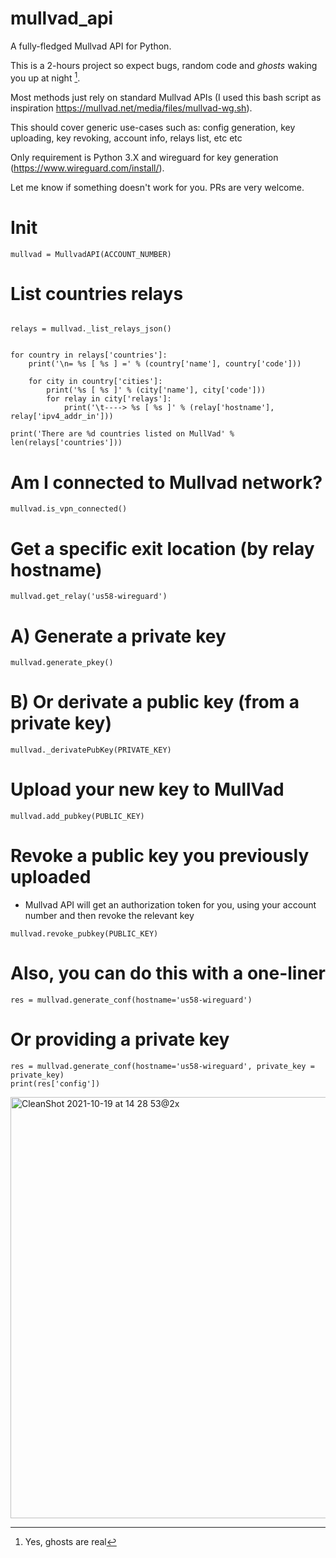 # mullvad_api
A fully-fledged Mullvad API for Python.

This is a 2-hours project so expect bugs, random code and *ghosts* waking you up at night [^1].

Most methods just rely on standard Mullvad APIs (I used this bash script as inspiration https://mullvad.net/media/files/mullvad-wg.sh).


This should cover generic use-cases such as: config generation, key uploading, key revoking, account info, relays list, etc etc

Only requirement is Python 3.X and wireguard for key generation (https://www.wireguard.com/install/).


Let me know if something doesn't work for you. 
PRs are very welcome.

# Init
```mullvad = MullvadAPI(ACCOUNT_NUMBER)```

# List countries relays
```

relays = mullvad._list_relays_json()


for country in relays['countries']:
    print('\n= %s [ %s ] =' % (country['name'], country['code']))

    for city in country['cities']:
        print('%s [ %s ]' % (city['name'], city['code']))
        for relay in city['relays']:
            print('\t----> %s [ %s ]' % (relay['hostname'], relay['ipv4_addr_in']))

print('There are %d countries listed on MullVad' % len(relays['countries']))

```

# Am I connected to Mullvad network?
```mullvad.is_vpn_connected()```

# Get a specific exit location (by relay hostname)
```mullvad.get_relay('us58-wireguard')```

# A) Generate a private key
```mullvad.generate_pkey()```

# B) Or derivate a public key (from a private key)
```mullvad._derivatePubKey(PRIVATE_KEY)```

# Upload your new key to MullVad
```mullvad.add_pubkey(PUBLIC_KEY)```

# Revoke a public key you previously uploaded
- Mullvad API will get an authorization token for you, using your account number and then revoke the relevant key
```
mullvad.revoke_pubkey(PUBLIC_KEY)
```

# Also, you can do this with a one-liner
```res = mullvad.generate_conf(hostname='us58-wireguard')```

# Or providing a private key 
```
res = mullvad.generate_conf(hostname='us58-wireguard', private_key = private_key)
print(res['config'])
```

<img width="674" alt="CleanShot 2021-10-19 at 14 28 53@2x" src="https://user-images.githubusercontent.com/11884948/137900667-1388f71a-ed2b-442d-9c08-ec6fe6d9acb5.png">

[^1]: Yes, ghosts are real
